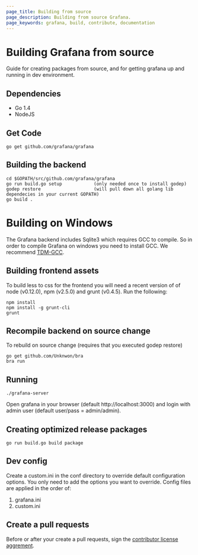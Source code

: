 ```yaml
---
page_title: Building from source
page_description: Building from source Grafana.
page_keywords: grafana, build, contribute, documentation
---
```


# Building Grafana from source

Guide for creating packages from source, and for getting grafana up and running in
dev environment.

## Dependencies

- Go 1.4
- NodeJS

## Get Code

```
go get github.com/grafana/grafana
```

## Building the backend
```
cd $GOPATH/src/github.com/grafana/grafana
go run build.go setup            (only needed once to install godep)
godep restore                    (will pull down all golang lib dependecies in your current GOPATH)
go build .
```

# Building on Windows
The Grafana backend includes Sqlite3 which requires GCC to compile. So in order to compile Grafana on windows you need
to install GCC. We recommend [TDM-GCC](http://tdm-gcc.tdragon.net/download).

## Building frontend assets

To build less to css for the frontend you will need a recent version of of node (v0.12.0),
npm (v2.5.0) and grunt (v0.4.5). Run the following:

```
npm install
npm install -g grunt-cli
grunt
```

## Recompile backend on source change
To rebuild on source change (requires that you executed godep restore)
```
go get github.com/Unknwon/bra
bra run
```

## Running
```
./grafana-server
```

Open grafana in your browser (default http://localhost:3000) and login with admin user (default user/pass = admin/admin).

## Creating optimized release packages
```
go run build.go build package
```

## Dev config

Create a custom.ini in the conf directory to override default configuration options.
You only need to add the options you want to override. Config files are applied in the order of:

1. grafana.ini
2. custom.ini

## Create a pull requests

Before or after your create a pull requests, sign the [contributor license aggrement](/docs/contributing/cla.html).
